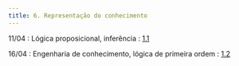 ```yaml
---
title: 6. Representação do conhecimento
---
```


11/04
: Lógica proposicional, inferência
  : [1.1](#)

16/04
: Engenharia de conhecimento, lógica de primeira ordem
  : [1.2](#)